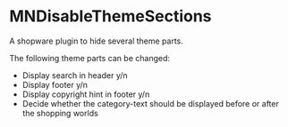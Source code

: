 # MNDisableThemeSections

A shopware plugin to hide several theme parts.

The following theme parts can be changed:
- Display search in header y/n
- Display footer y/n
- Display copyright hint in footer y/n
- Decide whether the category-text should be displayed before or after the shopping worlds
